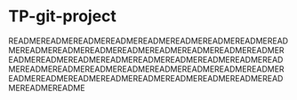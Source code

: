 # TP-git-project 


READMEREADMEREADMEREADMEREADMEREADMEREADMEREADMEREADMEREADMEREADMEREADMEREADMEREADMEREADMEREADMEREADMEREADMEREADMEREADMEREADMEREADMEREADMEREADMEREADMEREADMEREADMEREADMEREADMEREADMEREADMEREADMEREADMEREADMEREADMEREADMEREADMEREADMEREADMEREADMEREADMEREADMEREADMEREADMEREADME
